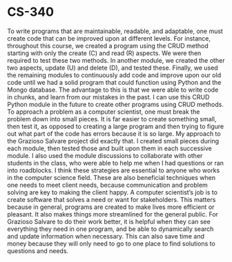 # CS-340

  To write programs that are maintainable, readable, and adaptable, one must create code that can be improved upon at different levels. For instance, throughout this course, we created a program using the CRUD method starting with only the create (C) and read (R) aspects. We were then required to test these two methods. In another module, we created the other two aspects, update (U) and delete (D), and tested these. Finally, we used the remaining modules to continuously add code and improve upon our old code until we had a solid program that could function using Python and the Mongo database. The advantage to this is that we were able to write code in chunks, and learn from our mistakes in the past. I can use this CRUD Python module in the future to create other programs using CRUD methods.
	To approach a problem as a computer scientist, one must break the problem down into small pieces. It is far easier to create something small, then test it, as opposed to creating a large program and then trying to figure out what part of the code has errors because it is so large. My approach to the Grazioso Salvare project did exactly that. I created small pieces during each module, then tested those and built upon them in each successive module. I also used the module discussions to collaborate with other students in the class, who were able to help me when I had questions or ran into roadblocks. I think these strategies are essential to anyone who works in the computer science field. These are also beneficial techniques when one needs to meet client needs, because communication and problem solving are key to making the client happy.
	A computer scientist’s job is to create software that solves a need or want for stakeholders. This matters because in general, programs are created to make lives more efficient or pleasant. It also makes things more streamlined for the general public. For Grazioso Salvare to do their work better, it is helpful when they can see everything they need in one program, and be able to dynamically search and update information when necessary. This can also save time and money because they will only need to go to one place to find solutions to questions and needs.
